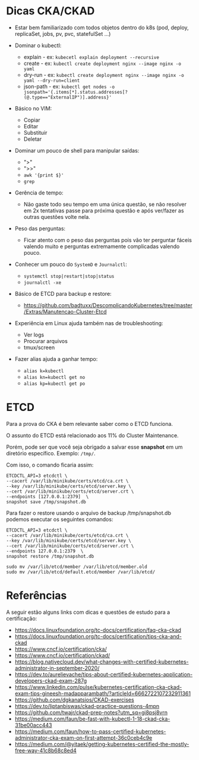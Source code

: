 # Dicas CKA/CKAD

 * Estar bem familiarizado com todos objetos dentro do k8s (pod, deploy, replicaSet, jobs, pv, pvc, statefulSet ...)

 * Dominar o kubectl:
    * explain   - ex: ``kubecetl explain deployment --recursive``
    * create    - ex: ``kubectl create deployment nginx --image nginx -o yaml``
    * dry-run   - ex: ``kubectl create deployment nginx --image nginx -o yaml --dry-run=client``
    * json-path - ex: ``kubectl get nodes -o jsonpath='{.items[*].status.addresses[?(@.type=="ExternalIP")].address}'``

 * Básico no VIM:
    * Copiar
    * Editar
    * Substituir
    * Deletar

 * Dominar um pouco de shell para manipular saídas:
    * ">"
    * ">>"
    * ``awk '{print $}'``
    * ``grep``

 * Gerência de tempo:
    * Não gaste todo seu tempo em uma única questão, se não resolver em 2x tentativas passe para próxima questão e após ver/fazer as outras questões volte nela.

 * Peso das perguntas:
    * Ficar atento com o peso das perguntas pois vão ter perguntar fáceis valendo muito e perguntas extremamente complicadas valendo pouco.

 * Conhecer um pouco do ``SystemD`` e ``Journalctl``:
    * ``systemctl stop|restart|stop|status``
    * ``journalctl -xe``

 * Básico de ETCD para backup e restore:
   * https://github.com/badtuxx/DescomplicandoKubernetes/tree/master/Extras/Manutencao-Cluster-Etcd

 * Experiência em Linux ajuda também nas de troubleshooting:
   * Ver logs
   * Procurar arquivos
   * tmux/screen


 * Fazer alias ajuda a ganhar tempo:
   * ``alias k=kubectl``
   * ``alias kn=kubectl get no``
   * ``alias kp=kubectl get po``

# ETCD

Para a prova do CKA é bem relevante saber como o ETCD funciona.

O assunto do ETCD está relacionado aos 11% do Cluster Maintenance.

Porém, pode ser que você seja obrigado a salvar esse **snapshot** em um diretório específico. Exemplo: ``/tmp/``.

Com isso, o comando ficaria assim:

```
ETCDCTL_API=3 etcdctl \
--cacert /var/lib/minikube/certs/etcd/ca.crt \
--key /var/lib/minikube/certs/etcd/server.key \
--cert /var/lib/minikube/certs/etcd/server.crt \
--endpoints [127.0.0.1:2379]  \
snapshot save /tmp/snapshot.db
```

Para fazer o restore usando o arquivo de backup /tmp/snapshot.db podemos executar os seguintes comandos:

```
ETCDCTL_API=3 etcdctl \
--cacert /var/lib/minikube/certs/etcd/ca.crt \
--key /var/lib/minikube/certs/etcd/server.key \
--cert /var/lib/minikube/certs/etcd/server.crt \
--endpoints 127.0.0.1:2379  \
snapshot restore /tmp/snapshot.db

sudo mv /var/lib/etcd/member /var/lib/etcd/member.old
sudo mv /var/lib/etcd/default.etcd/member /var/lib/etcd/
```

# Referências

A seguir estão alguns links com dicas e questões de estudo para a certificação:

* https://docs.linuxfoundation.org/tc-docs/certification/faq-cka-ckad
* https://docs.linuxfoundation.org/tc-docs/certification/tips-cka-and-ckad
* https://www.cncf.io/certification/cka/
* https://www.cncf.io/certification/ckad/
* https://blog.nativecloud.dev/what-changes-with-certified-kubernetes-administrator-in-september-2020/
* https://dev.to/aurelievache/tips-about-certified-kubernetes-application-developers-ckad-exam-287g
* https://www.linkedin.com/pulse/kubernetes-certification-cka-ckad-exam-tips-gineesh-madapparambath/?articleId=6662722107232911361
* https://github.com/dgkanatsios/CKAD-exercises
* https://dev.to/liptanbiswas/ckad-practice-questions-4mpn
* https://github.com/twajr/ckad-prep-notes?utm_sq=gi8psj8vrn
* https://medium.com/faun/be-fast-with-kubectl-1-18-ckad-cka-31be00acc443
* https://medium.com/faun/how-to-pass-certified-kubernetes-administrator-cka-exam-on-first-attempt-36c0ceb4c9e
* https://medium.com/@yitaek/getting-kubernetes-certified-the-mostly-free-way-41c8b68c8ed4
